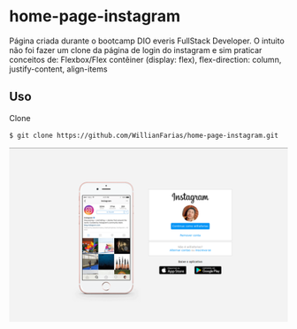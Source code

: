 # home-page-instagram

Página criada durante o bootcamp DIO everis FullStack Developer.
O intuito não foi fazer um clone da página de login do instagram e sim praticar conceitos de: Flexbox/Flex contêiner (display: flex), flex-direction: column, justify-content, align-items

## Uso
Clone
```bash
$ git clone https://github.com/WillianFarias/home-page-instagram.git
```

![home-page-instagram](https://github.com/WillianFarias/home-page-instagram/blob/main/img/home-page-instagram.png)
